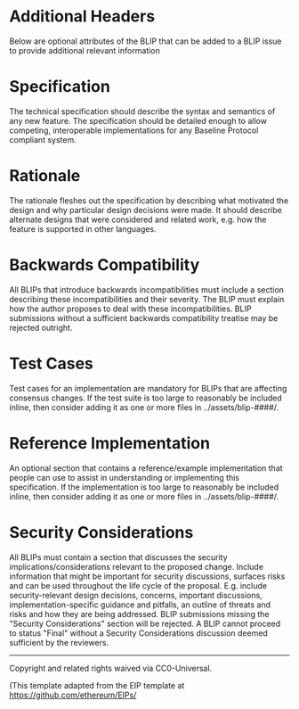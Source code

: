 # Additional Headers
Below are optional attributes of the BLIP that can be added to a BLIP issue to provide additional relevant information

# Specification
The technical specification should describe the syntax and semantics of any new feature. The specification should be detailed enough to allow competing, interoperable implementations for any Baseline Protocol compliant system.

# Rationale
The rationale fleshes out the specification by describing what motivated the design and why particular design decisions were made. It should describe alternate designs that were considered and related work, e.g. how the feature is supported in other languages.

# Backwards Compatibility
All BLIPs that introduce backwards incompatibilities must include a section describing these incompatibilities and their severity. The BLIP must explain how the author proposes to deal with these incompatibilities. BLIP submissions without a sufficient backwards compatibility treatise may be rejected outright.

# Test Cases
Test cases for an implementation are mandatory for BLIPs that are affecting consensus changes. If the test suite is too large to reasonably be included inline, then consider adding it as one or more files in ../assets/blip-####/.

# Reference Implementation
An optional section that contains a reference/example implementation that people can use to assist in understanding or implementing this specification. If the implementation is too large to reasonably be included inline, then consider adding it as one or more files in ../assets/blip-####/.

# Security Considerations
All BLIPs must contain a section that discusses the security implications/considerations relevant to the proposed change. Include information that might be important for security discussions, surfaces risks and can be used throughout the life cycle of the proposal. E.g. include security-relevant design decisions, concerns, important discussions, implementation-specific guidance and pitfalls, an outline of threats and risks and how they are being addressed. BLIP submissions missing the "Security Considerations" section will be rejected. A BLIP cannot proceed to status "Final" without a Security Considerations discussion deemed sufficient by the reviewers.

---

Copyright and related rights waived via CC0-Universal.

(This template adapted from the EIP template at https://github.com/ethereum/EIPs/